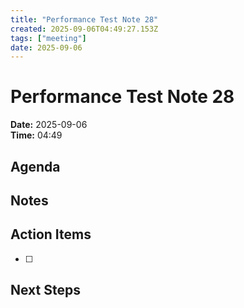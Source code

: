 ```yaml
---
title: "Performance Test Note 28"
created: 2025-09-06T04:49:27.153Z
tags: ["meeting"]
date: 2025-09-06
---
```


# Performance Test Note 28

**Date:** 2025-09-06  
**Time:** 04:49  

## Agenda


## Notes


## Action Items
- [ ] 

## Next Steps
